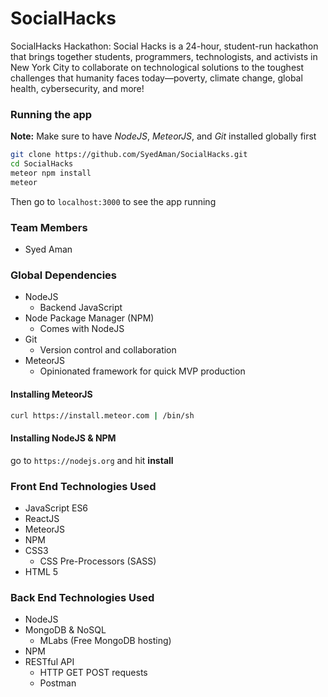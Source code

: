 # SocialHacks

SocialHacks Hackathon: Social Hacks is a 24-hour, student-run hackathon that brings together students, programmers, technologists, and activists in New York City to collaborate on technological solutions to the toughest challenges that humanity faces today—poverty, climate change, global health, cybersecurity, and more!

### Running the app

**Note:** Make sure to have *NodeJS*, *MeteorJS*, and *Git* installed globally first

```bash
git clone https://github.com/SyedAman/SocialHacks.git
cd SocialHacks
meteor npm install
meteor
```

Then go to `localhost:3000` to see the app running

### Team Members

* Syed Aman

### Global Dependencies

* NodeJS
  * Backend JavaScript
* Node Package Manager (NPM)
  * Comes with NodeJS
* Git
  * Version control and collaboration
* MeteorJS
  * Opinionated framework for quick MVP production

#### Installing MeteorJS

```bash
curl https://install.meteor.com | /bin/sh
```

#### Installing NodeJS & NPM

go to `https://nodejs.org` and hit **install**

### Front End Technologies Used

* JavaScript ES6
* ReactJS
* MeteorJS
* NPM
* CSS3
  * CSS Pre-Processors (SASS)
* HTML 5

### Back End Technologies Used

* NodeJS
* MongoDB & NoSQL
  * MLabs (Free MongoDB hosting)
* NPM
* RESTful API
  * HTTP GET POST requests
  * Postman
